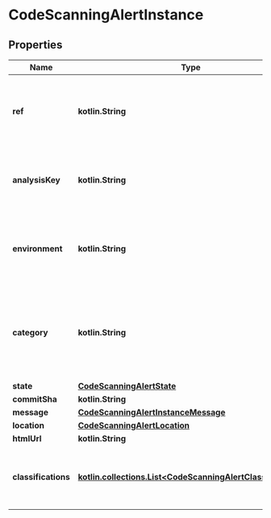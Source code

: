 
# CodeScanningAlertInstance

## Properties
Name | Type | Description | Notes
------------ | ------------- | ------------- | -------------
**ref** | **kotlin.String** | The Git reference, formatted as &#x60;refs/pull/&lt;number&gt;/merge&#x60;, &#x60;refs/pull/&lt;number&gt;/head&#x60;, &#x60;refs/heads/&lt;branch name&gt;&#x60; or simply &#x60;&lt;branch name&gt;&#x60;. |  [optional]
**analysisKey** | **kotlin.String** | Identifies the configuration under which the analysis was executed. For example, in GitHub Actions this includes the workflow filename and job name. |  [optional]
**environment** | **kotlin.String** | Identifies the variable values associated with the environment in which the analysis that generated this alert instance was performed, such as the language that was analyzed. |  [optional]
**category** | **kotlin.String** | Identifies the configuration under which the analysis was executed. Used to distinguish between multiple analyses for the same tool and commit, but performed on different languages or different parts of the code. |  [optional]
**state** | [**CodeScanningAlertState**](CodeScanningAlertState.md) |  |  [optional]
**commitSha** | **kotlin.String** |  |  [optional]
**message** | [**CodeScanningAlertInstanceMessage**](CodeScanningAlertInstanceMessage.md) |  |  [optional]
**location** | [**CodeScanningAlertLocation**](CodeScanningAlertLocation.md) |  |  [optional]
**htmlUrl** | **kotlin.String** |  |  [optional]
**classifications** | [**kotlin.collections.List&lt;CodeScanningAlertClassification&gt;**](CodeScanningAlertClassification.md) | Classifications that have been applied to the file that triggered the alert. For example identifying it as documentation, or a generated file. |  [optional]



